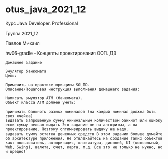 # otus_java_2021_12
Курс Java Developer. Professional

Группа 2021_12

Павлов Михаил

hw06-gradle -
Концепты проектирования ООП. ДЗ

    Домашнее задание

    Эмулятор банкомата
    Цель:
    
    Применить на практике принципы SOLID.
    Описание/Пошаговая инструкция выполнения домашнего задания:
    
    Написать эмулятор АТМ (банкомата).
    Объект класса АТМ должен уметь:

    принимать банкноты разных номиналов (на каждый номинал должна быть своя ячейка)
    выдавать запрошенную сумму минимальным количеством банкнот или ошибку если сумму нельзя выдать Это задание не на алгоритмы, а на проектирование. Поэтому оптимизировать выдачу не надо.
    выдавать сумму остатка денежных средств В этом задании больше думайте об архитектуре приложения. Не отвлекайтесь на создание таких объектов как: пользователь, авторизация, клавиатура, дисплей, UI (консольный, Web, Swing), валюта, счет, карта, т.д. Все это не только не нужно, но и вредно!

